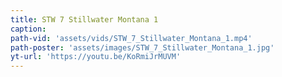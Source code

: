 ```yaml
---
title: STW 7 Stillwater Montana 1
caption:
path-vid: 'assets/vids/STW_7_Stillwater_Montana_1.mp4'
path-poster: 'assets/images/STW_7_Stillwater_Montana_1.jpg'
yt-url: 'https://youtu.be/KoRmiJrMUVM'
---
```

